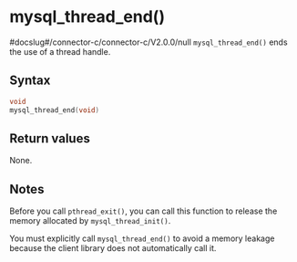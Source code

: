 mysql_thread_end() 
=======================================
#docslug#/connector-c/connector-c/V2.0.0/null
`mysql_thread_end()` ends the use of a thread handle. 

Syntax 
---------------------------

```c
void
mysql_thread_end(void)
```



Return values 
----------------------------------

None.

Notes 
--------------------------

Before you call `pthread_exit()`, you can call this function to release the memory allocated by `mysql_thread_init()`. 

You must explicitly call `mysql_thread_end()` to avoid a memory leakage because the client library does not automatically call it.
